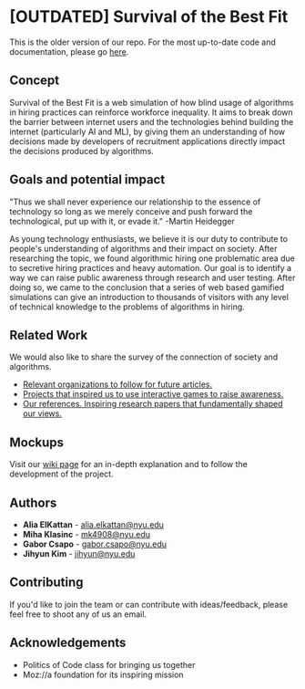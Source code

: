 # [OUTDATED] Survival of the Best Fit

This is the older version of our repo. For the most up-to-date code and documentation, please go [here](https://github.com/survivalofthebestfit/survivalofthebestfit).


## Concept
Survival of the Best Fit is a web simulation of how blind usage of algorithms in hiring practices can reinforce workforce inequality. It aims to break down the barrier between internet users and the technologies behind building the internet (particularly AI and ML), by giving them an understanding of how decisions made by developers of recruitment applications directly impact the decisions produced by algorithms.

## Goals and potential impact
"Thus we shall never experience our relationship to the essence of technology so long as we merely conceive and push forward the technological, put up with it, or evade it." -Martin Heidegger

As young technology enthusiasts, we believe it is our duty to contribute to people's understanding of algorithms and their impact on society. After researching the topic, we found algorithmic hiring one problematic area due to secretive hiring practices and heavy automation. Our goal is to identify a way we can raise public awareness through research and user testing. After doing so, we came to the conclusion that a series of web based gamified simulations can give an introduction to thousands of visitors with any level of technical knowledge to the problems of algorithms in hiring.

## Related Work
We would also like to share the survey of the connection of society and algorithms.
* [Relevant organizations to follow for future articles.](https://github.com/AliaElKattan/survivalofthebestfit/wiki/Relevant-Organizations)
* [Projects that inspired us to use interactive games to raise awareness.](https://github.com/AliaElKattan/survivalofthebestfit/wiki/Projects)
* [Our references. Inspiring research papers that fundamentally shaped our views.](https://github.com/AliaElKattan/survivalofthebestfit/wiki/Research-&-Writing)

## Mockups
Visit our [wiki page](https://github.com/AliaElKattan/survivalofthebestfit/wiki/User-Experience) for an in-depth explanation and to follow the development of the project.

## Authors
* **Alia ElKattan** - alia.elkattan@nyu.edu
* **Miha Klasinc** - mk4908@nyu.edu
* **Gabor Csapo** - gabor.csapo@nyu.edu
* **Jihyun Kim** - jihyun@nyu.edu

## Contributing
If you'd like to join the team or can contribute with ideas/feedback, please feel free to shoot any of us an email.

## Acknowledgements
* Politics of Code class for bringing us together
* Moz://a foundation for its inspiring mission

